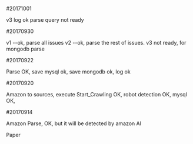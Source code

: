 

#20171001

v3 log ok
parse query not ready

#20170930

v1 --ok, parse all issues
v2 --ok, parse the rest of issues.
v3 not ready, for mongodb parse

#20170922

Parse OK, save mysql ok, save mongodb ok, log ok

#20170920

Amazon to sources, 
execute Start_Crawling OK, 
robot detection OK,
mysql OK,


#20170914

Amazon Parse, OK, but it will be detected by amazon AI

Paper
